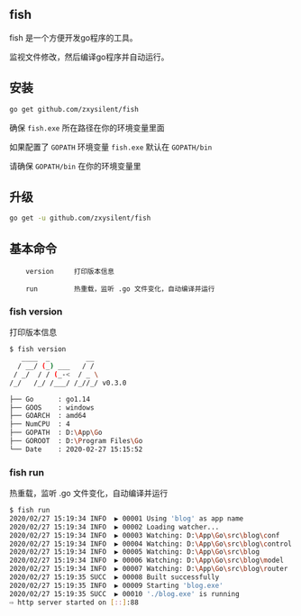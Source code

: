 
## fish
fish 是一个方便开发go程序的工具。

监视文件修改，然后编译go程序并自动运行。


## 安装

```bash
go get github.com/zxysilent/fish
```

确保 `fish.exe` 所在路径在你的环境变量里面

如果配置了 `GOPATH` 环境变量 `fish.exe` 默认在 `GOPATH/bin`

请确保 `GOPATH/bin` 在你的环境变量里

## 升级

```bash
go get -u github.com/zxysilent/fish
```

## 基本命令

```
    version     打印版本信息

    run         热重载，监听 .go 文件变化，自动编译并运行

```

### fish version

打印版本信息

```bash
$ fish version
   ____  _         __
  / __/ (_) ___   / /
 / _/  / / (_-<  / _ \
/_/   /_/ /___/ /_//_/ v0.3.0

├── Go      : go1.14
├── GOOS    : windows
├── GOARCH  : amd64
├── NumCPU  : 4
├── GOPATH  : D:\App\Go
├── GOROOT  : D:\Program Files\Go
└── Date    : 2020-02-27 15:15:52
```


### fish run

热重载，监听 .go 文件变化，自动编译并运行

```bash
$ fish run
2020/02/27 15:19:34 INFO  ▶ 00001 Using 'blog' as app name
2020/02/27 15:19:34 INFO  ▶ 00002 Loading watcher...
2020/02/27 15:19:34 INFO  ▶ 00003 Watching: D:\App\Go\src\blog\conf
2020/02/27 15:19:34 INFO  ▶ 00004 Watching: D:\App\Go\src\blog\control
2020/02/27 15:19:34 INFO  ▶ 00005 Watching: D:\App\Go\src\blog
2020/02/27 15:19:34 INFO  ▶ 00006 Watching: D:\App\Go\src\blog\model
2020/02/27 15:19:34 INFO  ▶ 00007 Watching: D:\App\Go\src\blog\router
2020/02/27 15:19:35 SUCC  ▶ 00008 Built successfully
2020/02/27 15:19:35 INFO  ▶ 00009 Starting 'blog.exe'
2020/02/27 15:19:35 SUCC  ▶ 00010 './blog.exe' is running
⇨ http server started on [::]:88
```

